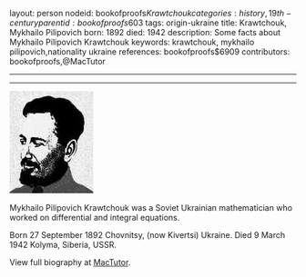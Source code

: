 layout: person
nodeid: bookofproofs$Krawtchouk
categories: history,19th-century
parentid: bookofproofs$603
tags: origin-ukraine
title: Krawtchouk, Mykhailo Pilipovich
born: 1892
died: 1942
description: Some facts about Mykhailo Pilipovich Krawtchouk
keywords: krawtchouk, mykhailo pilipovich,nationality ukraine
references: bookofproofs$6909
contributors: bookofproofs,@MacTutor

---


---

![Krawtchouk.jpg](https://github.com/bookofproofs/bookofproofs.github.io/blob/main/_sources/_assets/images/portraits/Krawtchouk.jpg?raw=true)

Mykhailo Pilipovich Krawtchouk was a Soviet Ukrainian mathematician who worked on differential and integral equations.

Born 27 September 1892 Chovnitsy, (now Kivertsi) Ukraine. Died 9 March 1942 Kolyma, Siberia, USSR.


View full biography at [MacTutor](https://mathshistory.st-andrews.ac.uk/Biographies/Krawtchouk/).
